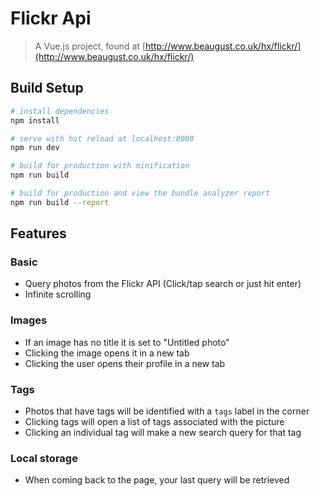 # Flickr Api

> A Vue.js project, found at [http://www.beaugust.co.uk/hx/flickr/](http://www.beaugust.co.uk/hx/flickr/)

## Build Setup

``` bash
# install dependencies
npm install

# serve with hot reload at localhost:8080
npm run dev

# build for production with minification
npm run build

# build for production and view the bundle analyzer report
npm run build --report
```

## Features

### Basic
* Query photos from the Flickr API (Click/tap search or just hit enter)
* Infinite scrolling

### Images
* If an image has no title it is set to "Untitled photo"
* Clicking the image opens it in a new tab
* Clicking the user opens their profile in a new tab

### Tags
* Photos that have tags will be identified with a `tags` label in the corner
* Clicking tags will open a list of tags associated with the picture
* Clicking an individual tag will make a new search query for that tag

### Local storage
* When coming back to the page, your last query will be retrieved

